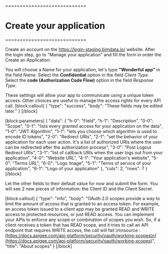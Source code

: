 ============================
# Create your application
============================

Create an account on the https://login-staging.bimdata.io/ website. After the login step, go to "Manage your application" and fill the form in order the Create an Application.

You will choose a Name for your application, let's type **"Wonderful app"** in the field *Name*.
Select the **Confidential** option in the field *Client Type*.
Select the **code (Authorization Code Flow)** option in the field *Response Type*.

These settings will allow your app to communicate using a unique token access.
Other choices are useful to manage the access rights for every API call.
[block:callout]
{
  "type": "success",
  "body": "These fields may be edited later."
}
[/block]

[block:parameters]
{
  "data": {
    "h-0": "Field",
    "h-1": "Description",
    "0-0": "Scope",
    "0-1": "lists every granted access for your application on the data",
    "1-0": "JWT Algorithm",
    "1-1": "lets you choose which algorithm is used to encode ID tokens",
    "2-0": "Redirect URIs",
    "2-1": "set the behavior of your application for each user action. It's a list of authorized URIs where the user can be redirected after the authorization process",
    "3-0": "Post Logout Redirect URIs",
    "3-1": "list of callback URIs when the user logs out from your application",
    "4-0": "Website URL",
    "4-1": "Your application's website",
    "5-0": "Terms URL",
    "6-0": "Logo Image",
    "5-1": "Terms of service of your application",
    "6-1": "Logo of your application"
  },
  "cols": 2,
  "rows": 7
}
[/block]


Let the other fields to their default value for now and submit the form. You will see 2 new pieces of information:  the Client ID and the Client Secret.


[block:callout]
{
  "type": "info",
  "body": "OAuth 2.0 scopes provide a way to limit the amount of access that is granted to an access token. For example, an access token issued to a client app may be granted READ and WRITE access to protected resources, or just READ access. You can implement your APIs to enforce any scope or combination of scopes you wish. So, if a client receives a token that has READ scope, and it tries to call an API endpoint that requires WRITE access, the call will fail.\n\nsource : [https://docs.apigee.com/api-platform/security/oauth/working-scopes\n](https://docs.apigee.com/api-platform/security/oauth/working-scopes)",
  "title": "About scopes"
}
[/block]
